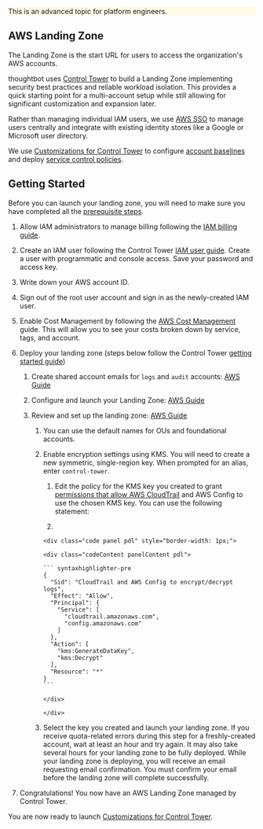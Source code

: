<div class="panel" style="background-color: #FFFAE6;border-width: 1px;">

<div class="panelContent" style="background-color: #FFFAE6;">

This is an advanced topic for platform engineers.

</div>

</div>

## AWS Landing Zone

The Landing Zone is the start URL for users to access the organization's
AWS accounts.

thoughtbot uses [Control Tower](https://aws.amazon.com/controltower/) to
build a Landing Zone implementing security best practices and reliable
workload isolation. This provides a quick starting point for a
multi-account setup while still allowing for significant customization
and expansion later.

Rather than managing individual IAM users, we use [AWS
SSO](https://aws.amazon.com/single-sign-on/) to manage users centrally
and integrate with existing identity stores like a Google or Microsoft
user directory.

We use [Customizations for Control
Tower](https://aws.amazon.com/solutions/implementations/customizations-for-aws-control-tower/)
to configure [account
baselines](https://docs.aws.amazon.com/controltower/latest/userguide/terminology.html)
and deploy [service control
policies](https://docs.aws.amazon.com/organizations/latest/userguide/orgs_manage_policies_scps.html).

## Getting Started

<div class="confluence-information-macro confluence-information-macro-note">

<span class="aui-icon aui-icon-small aui-iconfont-warning confluence-information-macro-icon"></span>

<div class="confluence-information-macro-body">

Before you can launch your landing zone, you will need to make sure you
have completed all the [prerequisite
steps](../landing-zone/prerequisites.md).

</div>

</div>

1.  Allow IAM administrators to manage billing following the [IAM
    billing
    guide](https://docs.aws.amazon.com/awsaccountbilling/latest/aboutv2/control-access-billing.html#ControllingAccessWebsite-Activate).

2.  <span class="inline-comment-marker" data-ref="cf0b31b9-f8d3-44f7-bf2a-5f1dcefa227e">Create
    an IAM user following the Control Tower</span> [IAM user
    guide](https://docs.aws.amazon.com/controltower/latest/userguide/setting-up.html#setting-up-iam).
    Create a user with programmatic and console access. Save your
    password and access key.

3.  Write down your AWS account ID.

4.  Sign out of the root user account and sign in as the newly-created
    IAM user.

5.  <span class="inline-comment-marker" data-ref="9283b9a5-03dd-4c8c-a2a4-ef6f2638c34a">Enable
    Cost Management by following the
    </span>[<span class="inline-comment-marker" data-ref="9283b9a5-03dd-4c8c-a2a4-ef6f2638c34a">AWS
    Cost
    Management</span>](https://docs.aws.amazon.com/cost-management/latest/userguide/billing-getting-started.html)<span class="inline-comment-marker" data-ref="9283b9a5-03dd-4c8c-a2a4-ef6f2638c34a">
    guide. This will allow you to see your costs broken down by service,
    tags, and account.</span>

6.  Deploy your landing zone (steps below follow the Control Tower
    [getting started
    guide](https://docs.aws.amazon.com/controltower/latest/userguide/getting-started-with-control-tower.html))
    
    1.  Create shared account emails for `logs` and `audit` accounts:
        [AWS
        Guide](https://docs.aws.amazon.com/controltower/latest/userguide/step-one.html)
    
    2.  Configure and launch your Landing Zone: [AWS
        Guide](https://docs.aws.amazon.com/controltower/latest/userguide/step-two.html)
    
    3.  Review and set up the landing zone: [AWS
        Guide](https://docs.aws.amazon.com/controltower/latest/userguide/review-and-set-up.html)
        
        1.  You can use the default names for OUs and foundational
            accounts.
        
        2.  <span class="inline-comment-marker" data-ref="db00ac43-732f-448c-9234-f3b64a660485">Enable
            encryption settings using KMS. You will need to create a new
            symmetric, single-region key. When prompted for an alias,
            enter
            </span>`control-tower`<span class="inline-comment-marker" data-ref="db00ac43-732f-448c-9234-f3b64a660485">.</span>
            
            1.  Edit the policy for the KMS key you created to grant
                [permissions that allow AWS
                CloudTrail](https://docs.aws.amazon.com/controltower/latest/userguide/getting-started-with-control-tower.html#kms-key-policy-update)
                and AWS Config to use the chosen KMS key. You can use
                the following statement:
            
            2.  
                
                <div class="code panel pdl" style="border-width: 1px;">
                
                <div class="codeContent panelContent pdl">
                
                ``` syntaxhighlighter-pre
                {
                  "Sid": "CloudTrail and AWS Config to encrypt/decrypt logs",
                  "Effect": "Allow",
                  "Principal": {
                    "Service": [
                      "cloudtrail.amazonaws.com",
                      "config.amazonaws.com"
                    ]
                  },
                  "Action": [
                    "kms:GenerateDataKey",
                    "kms:Decrypt"
                  ],
                  "Resource": "*"
                }
                ```
                
                </div>
                
                </div>
        
        3.  Select the key you created and launch your landing zone. If
            you receive quota-related errors during this step for a
            freshly-created account, wait at least an hour and try
            again. It may also take several hours for your landing zone
            to be fully deployed. While your landing zone is deploying,
            you will receive an email requesting email confirmation. You
            must confirm your email before the landing zone will
            complete successfully.

7.  Congratulations\! You now have an AWS Landing Zone managed by
    Control Tower.

You are now ready to launch [Customizations for Control
Tower](../landing-zone/launch-customizations-for-control-tower.md).
